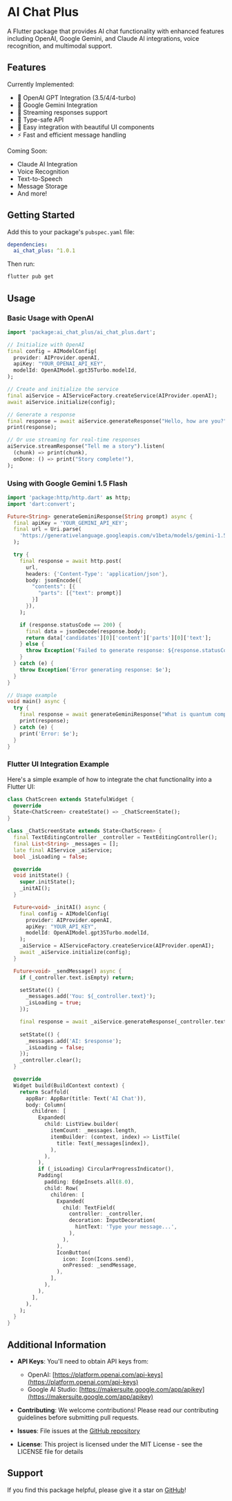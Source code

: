 <!--
This README describes the package. If you publish this package to pub.dev,
this README's contents appear on the landing page for your package.

For information about how to write a good package README, see the guide for
[writing package pages](https://dart.dev/tools/pub/writing-package-pages).

For general information about developing packages, see the Dart guide for
[creating packages](https://dart.dev/guides/libraries/create-packages)
and the Flutter guide for
[developing packages and plugins](https://flutter.dev/to/develop-packages).
-->

# AI Chat Plus

A Flutter package that provides AI chat functionality with enhanced features including OpenAI, Google Gemini, and Claude AI integrations, voice recognition, and multimodal support.

## Features

Currently Implemented:
- 🤖 OpenAI GPT Integration (3.5/4/4-turbo)
- 🧠 Google Gemini Integration
- 🔄 Streaming responses support
- 🎯 Type-safe API
- 📱 Easy integration with beautiful UI components
- ⚡ Fast and efficient message handling

Coming Soon:
- Claude AI Integration
- Voice Recognition
- Text-to-Speech
- Message Storage
- And more!

## Getting Started

Add this to your package's `pubspec.yaml` file:

```yaml
dependencies:
  ai_chat_plus: ^1.0.1
```

Then run:
```bash
flutter pub get
```

## Usage

### Basic Usage with OpenAI

```dart
import 'package:ai_chat_plus/ai_chat_plus.dart';

// Initialize with OpenAI
final config = AIModelConfig(
  provider: AIProvider.openAI,
  apiKey: "YOUR_OPENAI_API_KEY",
  modelId: OpenAIModel.gpt35Turbo.modelId,
);

// Create and initialize the service
final aiService = AIServiceFactory.createService(AIProvider.openAI);
await aiService.initialize(config);

// Generate a response
final response = await aiService.generateResponse("Hello, how are you?");
print(response);

// Or use streaming for real-time responses
aiService.streamResponse("Tell me a story").listen(
  (chunk) => print(chunk),
  onDone: () => print("Story complete!"),
);
```

### Using with Google Gemini 1.5 Flash

```dart
import 'package:http/http.dart' as http;
import 'dart:convert';

Future<String> generateGeminiResponse(String prompt) async {
  final apiKey = 'YOUR_GEMINI_API_KEY';
  final url = Uri.parse(
    'https://generativelanguage.googleapis.com/v1beta/models/gemini-1.5-flash:generateContent?key=$apiKey'
  );

  try {
    final response = await http.post(
      url,
      headers: {'Content-Type': 'application/json'},
      body: jsonEncode({
        "contents": [{
          "parts": [{"text": prompt}]
        }]
      }),
    );

    if (response.statusCode == 200) {
      final data = jsonDecode(response.body);
      return data['candidates'][0]['content']['parts'][0]['text'];
    } else {
      throw Exception('Failed to generate response: ${response.statusCode}');
    }
  } catch (e) {
    throw Exception('Error generating response: $e');
  }
}

// Usage example
void main() async {
  try {
    final response = await generateGeminiResponse("What is quantum computing?");
    print(response);
  } catch (e) {
    print('Error: $e');
  }
}
```

### Flutter UI Integration Example

Here's a simple example of how to integrate the chat functionality into a Flutter UI:

```dart
class ChatScreen extends StatefulWidget {
  @override
  State<ChatScreen> createState() => _ChatScreenState();
}

class _ChatScreenState extends State<ChatScreen> {
  final TextEditingController _controller = TextEditingController();
  final List<String> _messages = [];
  late final AIService _aiService;
  bool _isLoading = false;

  @override
  void initState() {
    super.initState();
    _initAI();
  }

  Future<void> _initAI() async {
    final config = AIModelConfig(
      provider: AIProvider.openAI,
      apiKey: "YOUR_API_KEY",
      modelId: OpenAIModel.gpt35Turbo.modelId,
    );
    _aiService = AIServiceFactory.createService(AIProvider.openAI);
    await _aiService.initialize(config);
  }

  Future<void> _sendMessage() async {
    if (_controller.text.isEmpty) return;

    setState(() {
      _messages.add('You: ${_controller.text}');
      _isLoading = true;
    });

    final response = await _aiService.generateResponse(_controller.text);
    
    setState(() {
      _messages.add('AI: $response');
      _isLoading = false;
    });
    _controller.clear();
  }

  @override
  Widget build(BuildContext context) {
    return Scaffold(
      appBar: AppBar(title: Text('AI Chat')),
      body: Column(
        children: [
          Expanded(
            child: ListView.builder(
              itemCount: _messages.length,
              itemBuilder: (context, index) => ListTile(
                title: Text(_messages[index]),
              ),
            ),
          ),
          if (_isLoading) CircularProgressIndicator(),
          Padding(
            padding: EdgeInsets.all(8.0),
            child: Row(
              children: [
                Expanded(
                  child: TextField(
                    controller: _controller,
                    decoration: InputDecoration(
                      hintText: 'Type your message...',
                    ),
                  ),
                ),
                IconButton(
                  icon: Icon(Icons.send),
                  onPressed: _sendMessage,
                ),
              ],
            ),
          ),
        ],
      ),
    );
  }
}
```

## Additional Information

- **API Keys**: You'll need to obtain API keys from:
  - OpenAI: [https://platform.openai.com/api-keys](https://platform.openai.com/api-keys)
  - Google AI Studio: [https://makersuite.google.com/app/apikey](https://makersuite.google.com/app/apikey)

- **Contributing**: We welcome contributions! Please read our contributing guidelines before submitting pull requests.
- **Issues**: File issues at the [GitHub repository](https://github.com/jamalihassan0307/ai_chat_plus/issues)
- **License**: This project is licensed under the MIT License - see the LICENSE file for details

## Support

If you find this package helpful, please give it a star on [GitHub](https://github.com/jamalihassan0307/ai_chat_plus)!
